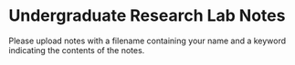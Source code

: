 # Undergraduate Research Lab Notes

Please upload notes with a filename containing your name and a keyword indicating the contents of the notes.
